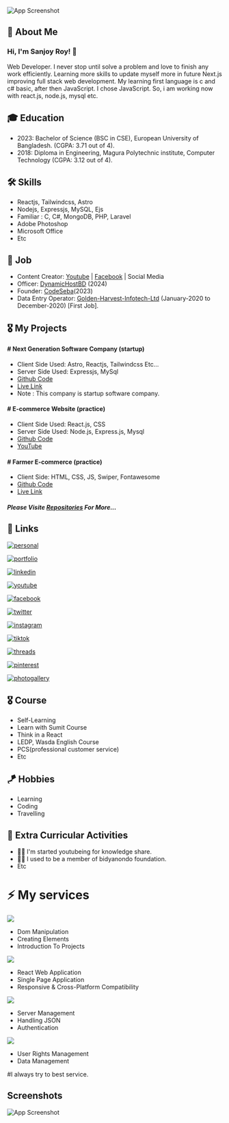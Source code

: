 
![App Screenshot](https://cdn.bsky.app/img/banner/plain/did:plc:5n4jovf3tljd54hfgc7xoifw/bafkreihg5sqm3ivuhrwh3dcupu5oiwi6rp6bxpusqz26ncntj4dayis2wq@jpeg)


## 🚀 About Me
### Hi, I'm Sanjoy Roy! 👋
Web Developer. I never stop until solve a problem and love to finish any work efficiently. Learning more skills to update myself more in future Next.js improving full stack web development. My learning first language is c and c# basic, after then JavaScript. I chose JavaScript. So, i am working now with react.js, node.js, mysql etc.


## 🎓 Education
- 2023: Bachelor of Science (BSC in CSE), European University of Bangladesh. (CGPA: 3.71 out of 4).
- 2018: Diploma in Engineering, Magura Polytechnic institute, Computer Technology (CGPA: 3.12 out of 4).


## 🛠 Skills

- Reactjs, Tailwindcss, Astro
- Nodejs, Expressjs, MySQL, Ejs
- Familiar : C, C#, MongoDB, PHP, Laravel
- Adobe Photoshop
- Microsoft Office
- Etc


## 👑 Job
- Content Creator: [Youtube](https://www.youtube.com/@sanjoy-roy) | [Facebook](https://www.facebook.com/sanjoyroydev/) | Social Media
- Officer: [DynamicHostBD](https://dynamichostbd.com) (2024)
- Founder: [CodeSeba](https://codeseba.xyz)(2023)
- Data Entry Operator: [Golden-Harvest-Infotech-Ltd](https://www.goldenharvestbd.com) (January-2020 to December-2020) [First Job].



## 🎖️ My Projects

#### # Next Generation Software Company (startup)
- Client Side Used: Astro, Reactjs, Tailwindcss Etc... 
- Server Side Used: Expressjs, MySql
- [Github Code]()
- [Live Link](https://codeseba.xyz)
- Note : This company is startup software company.

#### # E-commerce Website (practice)
- Client Side Used: React.js, CSS
- Server Side Used: Node.js, Express.js, Mysql
- [Github Code](https://github.com/sanjoy-git/ecommerce-mern-project)
- [YouTube](https://youtu.be/2TlOB5gCXd4)

#### # Farmer E-commerce (practice)
- Client Side: HTML, CSS, JS, Swiper, Fontawesome
- [Github Code](https://github.com/sanjoy-git/farmer-ecommerce)
- [Live Link](https://sanjoy-git.github.io/farmer-ecommerce)

##### Please Visite [Repositories](https://github.com/sanjoy-git?tab=repositories) For More...


## 🔗 Links
[![personal](https://img.shields.io/badge/personal-gray?style=for-the-badge&logo=netlify&logoColor=white)](https://sanjoyroy.netlify.app)

[![portfolio](https://img.shields.io/badge/github-portfolio-003545?style=for-the-badge&logo=github&logoColor=white)](https://github.com/sanjoy-git)

[![linkedin](https://img.shields.io/badge/linkedin-0A66C2?style=for-the-badge&logo=linkedin&logoColor=white)](https://www.linkedin.com/in/sanjoy-in)

[![youtube](https://img.shields.io/badge/Youtube-red?style=for-the-badge&logo=youtube&logoColor=white)](https://www.youtube.com/@sanjoy-roy)

[![facebook](https://img.shields.io/badge/facebook-blue?style=for-the-badge&logo=facebook&logoColor=white)](https://www.facebook.com/sanjoyroy.fb)

[![twitter](https://img.shields.io/badge/Twitter-black?style=for-the-badge&logo=x&logoColor=white)](https://x.com/sanjoy_x)

[![instagram](https://img.shields.io/badge/instagram-red?style=for-the-badge&logo=Instagram&logoColor=white)](https://www.instagram.com/sanjoy_.roy)

[![tiktok](https://img.shields.io/badge/Tiktok-black?style=for-the-badge&logo=tiktok&logoColor=white)](https://www.tiktok.com/@sanjoy_.roy)

[![threads](https://img.shields.io/badge/Threads-black?style=for-the-badge&logo=threads&logoColor=white)](https://www.threads.net/@sanjoy_.roy)

[![pinterest](https://img.shields.io/badge/pinterest-red?style=for-the-badge&logo=pinterest&logoColor=white)](https://www.pinterest.com/sanjoy_pt)

[![photogallery](https://img.shields.io/badge/Photo_Gallery-yellow?style=for-the-badge&logo=google-photos&logoColor=white)](https://sites.google.com/view/sanjoy-roy)


## 🎖️ Course
- Self-Learning
- Learn with Sumit Course
- Think in a React
- LEDP, Wasda English Course
- PCS(professional customer service)
- Etc

## 🪁 Hobbies
- Learning
- Coding
- Travelling

  
## 📌 Extra Curricular Activities
- 👯‍♀️ I'm started youtubeing for knowledge share.
- 👯‍♀️ I used to be a member of bidyanondo foundation.
- Etc


# ⚡️ My services
![](https://skills.thijs.gg/icons?i=html,css,js&theme)
- Dom Manipulation
- Creating Elements
- Introduction To Projects

![](https://skills.thijs.gg/icons?i=react&theme)
- React Web Application
- Single Page Application
- Responsive & Cross-Platform Compatibility


![](https://skills.thijs.gg/icons?i=nodejs&theme)
- Server Management
- Handling JSON
- Authentication

![](https://skills.thijs.gg/icons?i=mongodb,mysql&theme)
- User Rights Management
- Data Management

#I always try to best service.




## Screenshots

![App Screenshot](https://via.placeholder.com/468x300?text=App+Screenshot+Here)

